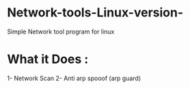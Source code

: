 # Network-tools-Linux-version-
Simple Network tool program for linux 
# What it Does : 
1- Network Scan 
2- Anti arp spooof (arp guard) 
